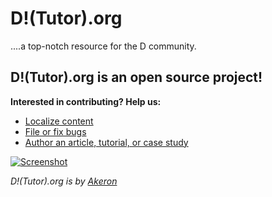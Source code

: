 D!(Tutor).org
==========

....a top-notch resource for the D community.

## D!(Tutor).org is an open source project!

**Interested in contributing? Help us:**

- [Localize content](https://github.com/tyro17/dtutor.org/wiki/Localization-Guide)
- [File or fix bugs](https://github.com/tyro17/dtutor.org/issues)
- [Author an article, tutorial, or case study](https://github.com/tyro17/dtutor.org/wiki/Contributors-Guide)

[![Screenshot](https://github.com/Tyro17/dtutor.com/public/images/landing_page.png)](http://dtutor.org)

*D!(Tutor).org is by [Akeron](https://www.akeron.co/)*
